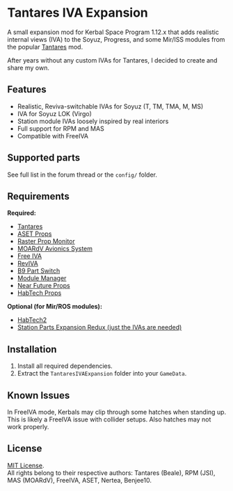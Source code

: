 # Tantares IVA Expansion

A small expansion mod for Kerbal Space Program 1.12.x that adds realistic internal views (IVA) to the Soyuz, Progress, and some Mir/ISS modules from the popular [Tantares](https://github.com/Tantares/Tantares) mod.

After years without any custom IVAs for Tantares, I decided to create and share my own.

## Features

- Realistic, Reviva-switchable IVAs for Soyuz (T, TM, TMA, M, MS)
- IVA for Soyuz LOK (Virgo)
- Station module IVAs loosely inspired by real interiors
- Full support for RPM and MAS
- Compatible with FreeIVA

## Supported parts

See full list in the forum thread or the `config/` folder.

## Requirements

**Required:**
- [Tantares](https://github.com/Tantares/Tantares/releases)
- [ASET Props](https://github.com/StoneBlue/ASET-Consolidated-Avionics/releases)
- [Raster Prop Monitor](https://github.com/FirstPersonKSP/RasterPropMonitor/releases)
- [MOARdV Avionics System](https://github.com/FirstPersonKSP/AvionicsSystems/releases)
- [Free IVA](https://github.com/FirstPersonKSP/FreeIva/releases)
- [RevIVA](https://github.com/FirstPersonKSP/reviva/releases)
- [B9 Part Switch](https://github.com/blowfishpro/B9PartSwitch/releases)
- [Module Manager](https://github.com/sarbian/ModuleManager/releases)
- [Near Future Props](https://github.com/post-kerbin-mining-corporation/NearFutureProps/releases)
- [HabTech Props](https://github.com/benjee10/HabTechProps/releases)

**Optional (for Mir/ROS modules):**
- [HabTech2](https://github.com/benjee10/HabTech2/releases)
- [Station Parts Expansion Redux (just the IVAs are needed)](https://github.com/post-kerbin-mining-corporation/StationPartsExpansionRedux/releases)

## Installation

1. Install all required dependencies.
2. Extract the `TantaresIVAExpansion` folder into your `GameData`.

## Known Issues

In FreeIVA mode, Kerbals may clip through some hatches when standing up. This is likely a FreeIVA issue with collider setups. Also hatches may not work properly.

## License

[MIT License](https://opensource.org/license/mit).  
All rights belong to their respective authors: Tantares (Beale), RPM (JSI), MAS (MOARdV), FreeIVA, ASET, Nertea, Benjee10.

